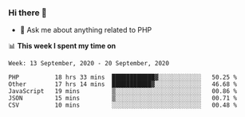 ### Hi there 👋

<!--
**mustafaculban/mustafaculban** is a ✨ _special_ ✨ repository because its `README.md` (this file) appears on your GitHub profile.

Here are some ideas to get you started:

- 🌱 I’m currently learning ...
- 👯 I’m looking to collaborate on ...
- 🤔 I’m looking for help with ...
- 📫 How to reach me: ...
- 😄 Pronouns: ...
- ⚡ Fun fact: ...

-->
- 💬 Ask me about anything related to PHP


📊 **This week I spent my time on**
<!--START_SECTION:waka-->
```text
Week: 13 September, 2020 - 20 September, 2020

PHP          18 hrs 33 mins  ████████████▓░░░░░░░░░░░░   50.25 % 
Other        17 hrs 14 mins  ███████████▓░░░░░░░░░░░░░   46.68 % 
JavaScript   19 mins         ▒░░░░░░░░░░░░░░░░░░░░░░░░   00.86 % 
JSON         15 mins         ▒░░░░░░░░░░░░░░░░░░░░░░░░   00.71 % 
CSV          10 mins         ░░░░░░░░░░░░░░░░░░░░░░░░░   00.48 % 
```
<!--END_SECTION:waka-->
